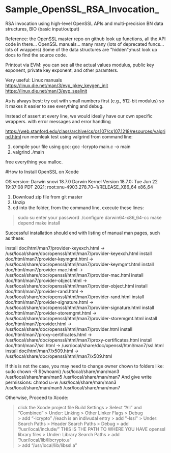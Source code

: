 # Sample_OpenSSL_RSA_Invocation_
RSA invocation using high-level OpenSSL APIs and multi-precision BN data structures, BIO (basic input/output)

Reference: the OpenSSL master repo on github
look up functions, all the API code in there...
OpenSSL manuals... many many (lots of deprecated funcs... lots of wrappers)
Some of the data structures are "hidden";must look up docs to find the source code.

Printout via EVM: you can see all the actual values modulus, public key exponent, private key exponent,
and other paramters.

Very useful: Linux manuals
https://linux.die.net/man/3/evp_pkey_keygen_init
https://linux.die.net/man/3/evp_sealinit

As is always best: try out with small numbers first (e.g., 512-bit modulus)
so it makes it easier to see everything and debug.

Instead of assert at every line, we would ideally have our own specific wrappers.
with error messages and error handling

https://web.stanford.edu/class/archive/cs/cs107/cs107.1218/resources/valgrind.html
run memleak test using valgrind from command line:
1) compile your file using gcc:
gcc -lcrypto main.c -o main
2) valgrind ./main

free everything you malloc.

#How to Install OpenSSL on Xcode

OS version: Darwin snovi 18.7.0 Darwin Kernel Version 18.7.0: Tue Jun 22 19:37:08 PDT 2021; root:xnu-4903.278.70~1/RELEASE_X86_64 x86_64

1. Download zip file from git master
2. Unzip
3. cd into the folder, from the command line, execute these lines:

> sudo su
> enter your password
> ./configure darwin64-x86_64-cc
> make depend
> make install

Successful installation should end with listing of manual man pages, such as these:

install doc/html/man7/provider-keyexch.html -> /usr/local/share/doc/openssl/html/man7/provider-keyexch.html
install doc/html/man7/provider-keymgmt.html -> /usr/local/share/doc/openssl/html/man7/provider-keymgmt.html
install doc/html/man7/provider-mac.html -> /usr/local/share/doc/openssl/html/man7/provider-mac.html
install doc/html/man7/provider-object.html -> /usr/local/share/doc/openssl/html/man7/provider-object.html
install doc/html/man7/provider-rand.html -> /usr/local/share/doc/openssl/html/man7/provider-rand.html
install doc/html/man7/provider-signature.html -> /usr/local/share/doc/openssl/html/man7/provider-signature.html
install doc/html/man7/provider-storemgmt.html -> /usr/local/share/doc/openssl/html/man7/provider-storemgmt.html
install doc/html/man7/provider.html -> /usr/local/share/doc/openssl/html/man7/provider.html
install doc/html/man7/proxy-certificates.html -> /usr/local/share/doc/openssl/html/man7/proxy-certificates.html
install doc/html/man7/ssl.html -> /usr/local/share/doc/openssl/html/man7/ssl.html
install doc/html/man7/x509.html -> /usr/local/share/doc/openssl/html/man7/x509.html

If this is not the case, you may need to change owner chown to folders like:
sudo chown -R $(whoami) /usr/local/share/man/man3 /usr/local/share/man/man5 /usr/local/share/man/man7
And give write permissions:
chmod u+w /usr/local/share/man/man3 /usr/local/share/man/man5 /usr/local/share/man/man7

Otherwise, Proceed to Xcode:
> click the Xcode project file 
> Build Settings
	> Select “All” and “Combined”
	> Under:   Linking > Other Linker Flags > Debug  
		> add “-lcrypto” //each is an indivudal entry
		> add "-lssl"
	> Under:  Search Paths > Header Search Paths > Debug
		> add “/usr/local/include/”   THIS IS THE PATH TO WHERE YOU HAVE openssl library files
	> Under:  Library Search Paths
		> add “/usr/local/lib/libcrypto.a”  
		> add “/usr/local/lib/libssl.a”           

